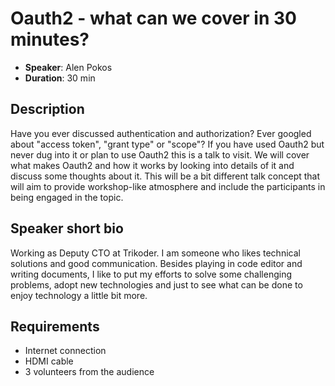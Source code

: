 # Oauth2 - what can we cover in 30 minutes?

- __Speaker__: Alen Pokos
- __Duration__: 30 min

## Description

Have you ever discussed authentication and authorization? Ever googled about "access token", "grant type" or "scope"?
If you have used Oauth2 but never dug into it or plan to use Oauth2 this is a talk to visit.
We will cover what makes Oauth2 and how it works by looking into details of it and discuss some thoughts about it.
This will be a bit different talk concept that will aim to provide workshop-like atmosphere and include the participants in being engaged in the topic.


## Speaker short bio
Working as Deputy CTO at Trikoder. I am someone who likes technical solutions and good communication. Besides playing in code editor and writing documents, I like to put my efforts to solve some challenging problems, adopt new technologies and just to see what can be done to enjoy technology a little bit more. 


## Requirements
- Internet connection
- HDMI cable
- 3 volunteers from the audience

